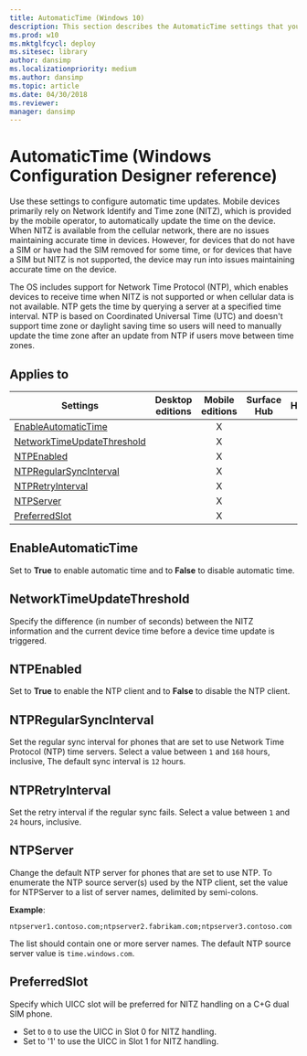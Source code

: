 ```yaml
---
title: AutomaticTime (Windows 10)
description: This section describes the AutomaticTime settings that you can configure in provisioning packages for Windows 10 using Windows Configuration Designer.
ms.prod: w10
ms.mktglfcycl: deploy
ms.sitesec: library
author: dansimp
ms.localizationpriority: medium
ms.author: dansimp
ms.topic: article
ms.date: 04/30/2018
ms.reviewer: 
manager: dansimp
---
```


# AutomaticTime (Windows Configuration Designer reference)

Use these settings to configure automatic time updates. Mobile devices primarily rely on Network Identify and Time zone (NITZ), which is provided by the mobile operator, to automatically update the time on the device. When NITZ is available from the cellular network, there are no issues maintaining accurate time in devices. However, for devices that do not have a SIM or have had the SIM removed for some time, or for devices that have a SIM but NITZ is not supported, the device may run into issues maintaining accurate time on the device.

The OS includes support for Network Time Protocol (NTP), which enables devices to receive time when NITZ is not supported or when cellular data is not available. NTP gets the time by querying a server at a specified time interval. NTP is based on Coordinated Universal Time (UTC) and doesn't support time zone or daylight saving time so users will need to manually update the time zone after an update from NTP if users move between time zones.

## Applies to

| Settings | Desktop editions | Mobile editions | Surface Hub | HoloLens | IoT Core |
| --- | :---: | :---: | :---: | :---: | :---: |
| [EnableAutomaticTime](#enableautomatictime)  |  | X |  |  |  |
| [NetworkTimeUpdateThreshold](#networktimeupdatethreshold)  |  | X |  |  |  |
| [NTPEnabled](#ntpenabled)  |  | X |  |  |  |
| [NTPRegularSyncInterval](#ntpregularsyncinterval)  |  | X |  |  |  |
| [NTPRetryInterval](#ntpretryinterval)  |  | X |  |  |  |
| [NTPServer](#ntpserver)  |  | X |  |  |  |
| [PreferredSlot](#preferredslot)  |  | X |  |  |  |

## EnableAutomaticTime

Set to **True** to enable automatic time and to **False** to disable automatic time.

## NetworkTimeUpdateThreshold

Specify the difference (in number of seconds) between the NITZ information and the current device time before a device time update is triggered.

## NTPEnabled

Set to **True** to enable the NTP client and to **False** to disable the NTP client.

## NTPRegularSyncInterval

Set the regular sync interval for phones that are set to use Network Time Protocol (NTP) time servers. Select a value between `1` and `168` hours, inclusive, The default sync interval is `12` hours.


## NTPRetryInterval

Set the retry interval if the regular sync fails. Select a value between `1` and `24` hours, inclusive. 

## NTPServer

Change the default NTP server for phones that are set to use NTP. To enumerate the NTP source server(s) used by the NTP client, set the value for NTPServer to a list of server names, delimited by semi-colons. 

**Example**:

```
ntpserver1.contoso.com;ntpserver2.fabrikam.com;ntpserver3.contoso.com
```

The list should contain one or more server names. The default NTP source server value is `time.windows.com`.





## PreferredSlot

Specify which UICC slot will be preferred for NITZ handling on a C+G dual SIM phone.

- Set to `0` to use the UICC in Slot 0 for NITZ handling.
- Set to '1' to use the UICC in Slot 1 for NITZ handling.
